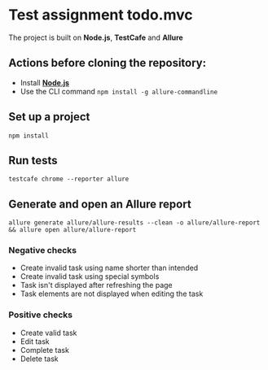 # Test assignment todo.mvc
The project is built on __Node.js__, __TestCafe__ and __Allure__
## Actions before cloning the repository:
* Install [__Node.js__](https://nodejs.org/en/download)
* Use the CLI command `npm install -g allure-commandline`

## Set up a project
```
npm install
```

## Run tests
```
testcafe chrome --reporter allure
```

## Generate and open an Allure report
```
allure generate allure/allure-results --clean -o allure/allure-report && allure open allure/allure-report
```

### Negative checks
* Create invalid task using name shorter than intended
* Create invalid task using special symbols
* Task isn't displayed after refreshing the page
* Task elements are not displayed when editing the task

### Positive checks
* Create valid task
* Edit task
* Complete task
* Delete task
